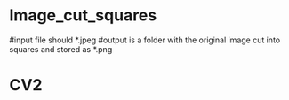 # Image_cut_squares

#input file  should *.jpeg
#output is a folder with the original image cut into squares and stored as *.png
# CV2
